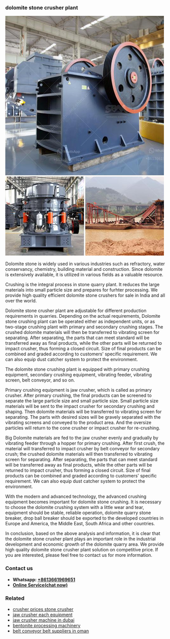 <h3>dolomite stone crusher plant</h3><img src='1702260265.jpg' alt=''><p>Dolomite stone is widely used in various industries such as refractory, water conservancy, chemistry, building material and construction. Since dolomite is extensively available, it is utilized in various fields as a valuable resource.</p><p>Crushing is the integral process in stone quarry plant. It reduces the large materials into small particle size and prepares for furhter processing. We provide high quality efficient dolomite stone crushers for sale in India and all over the world.</p><p>Dolomite stone crusher plant are adjustable for different production requirements in quarries. Depending on the actual requirements, Dolomite stone crushing plant can be operated either as independent units, or as two-stage crushing plant with primary and secondary crushing stages. The crushed dolomite materials will then be transferred to vibrating screen for separating. After separating, the parts that can meet standard will be transferred away as final products, while the other parts will be returned to impact crusher, thus forming a closed circuit. Size of final products can be combined and graded according to customers' specific requirement. We can also equip dust catcher system to protect the environment.</p><p>The dolomite stone crushing plant is equipped with primary crushing equipment, secondary crushing equipment, vibrating feeder, vibrating screen, belt conveyor, and so on.</p><p>Primary crushing equipment is jaw crusher, which is called as primary crusher. After primary crushing, the final products can be screened to separate the large particle size and small particle size. Small particle size materials will be sent to the impact crusher for secondary crushing and shaping. Then dolomite materials will be transferred to vibrating screen for separating. The parts with desired sizes will be gravely separated with the vibrating screens and conveyed to the product area. And the oversize particles will return to the cone crusher or impact crusher for re-crushing.</p><p>Big Dolomite materials are fed to the jaw crusher evenly and gradually by vibrating feeder through a hopper for primary crushing. After first crush, the material will transferred to impact crusher by belt conveyor for secondary crush; the crushed dolomite materials will then transferred to vibrating screen for separating. After separating, the parts that can meet standard will be transferred away as final products, while the other parts will be returned to impact crusher, thus forming a closed circuit. Size of final products can be combined and graded according to customers' specific requirement. We can also equip dust catcher system to protect the environment.</p><p>With the modern and advanced technology, the advanced crushing equipment becomes important for dolomite stone crushing. It is necessary to choose the dolomite crushing system with a little wear and tear, equipment should be stable, reliable operation, dolomite quarry stone breaker, drop ball breaker should be exported to the developed countries in Europe and America, the Middle East, South Africa and other countries.</p><p>In conclusion, based on the above analysis and information, it is clear that the dolomite stone crusher plant plays an important role in the industrial development and economic growth of the dolomite quarry area. We provide high quality dolomite stone crusher plant solution on competitive price. If you are interested, please feel free to contact us for more information.</p><h3>Contact us</h3><ul><li><strong>Whatsapp:&nbsp;<a href="https://wa.me/8613661969651">+8613661969651</a></strong></li><li><a href="https://swt.shibang-china.com/?git&amp;zhl&amp;dolomite stone crusher plant"><strong>Online Service(chat now)</strong></a></li></ul><h3>Related</h3><ul><li><a href='crusher prices stone crusher.md'>crusher prices stone crusher</a></li><li><a href='jaw crusher each equipment.md'>jaw crusher each equipment</a></li><li><a href='jaw crusher machine in dubai.md'>jaw crusher machine in dubai</a></li><li><a href='bentonite processing machinery.md'>bentonite processing machinery</a></li><li><a href='belt conveyor belt suppliers in oman.md'>belt conveyor belt suppliers in oman</a></li></ul>